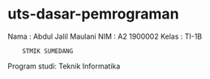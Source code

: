 # uts-dasar-pemrograman
Nama  : Abdul Jalil Maulani 
NIM   : A2 1900002
Kelas : TI-1B

        STMIK SUMEDANG
Program studi: Teknik Informatika
